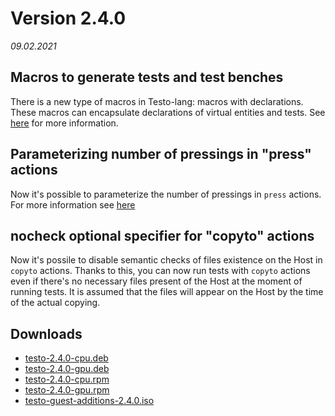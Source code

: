 # Version 2.4.0
*09.02.2021*

## Macros to generate tests and test benches

There is a new type of macros in Testo-lang: macros with declarations. These macros can encapsulate declarations of virtual entities and tests. See [here](/en/docs/lang/macro#macros-with-declarations) for more information.

## Parameterizing number of pressings in "press" actions 

Now it's possible to parameterize the number of pressings in `press` actions. For more information see [here](/en/docs/lang/actions_fd#key-specification)

## nocheck optional specifier for "copyto" actions

Now it's possile to disable semantic checks of files existence on the Host in `copyto` actions. Thanks to this, you can now run tests with `copyto` actions even if there's no necessary files present of the Host at the moment of running tests. It is assumed that the files will appear on the Host by the time of the actual copying. 


## Downloads

- [testo-2.4.0-cpu.deb](https://testo-lang.ru/storage/dist/v2.4.0/testo-2.4.0-cpu.deb)
- [testo-2.4.0-gpu.deb](https://testo-lang.ru/storage/dist/v2.4.0/testo-2.4.0-gpu.deb)
- [testo-2.4.0-cpu.rpm](https://testo-lang.ru/storage/dist/v2.4.0/testo-2.4.0-cpu.rpm)
- [testo-2.4.0-gpu.rpm](https://testo-lang.ru/storage/dist/v2.4.0/testo-2.4.0-gpu.rpm)
- [testo-guest-additions-2.4.0.iso](https://testo-lang.ru/storage/dist/v2.4.0/testo-guest-additions-2.4.0.iso)

